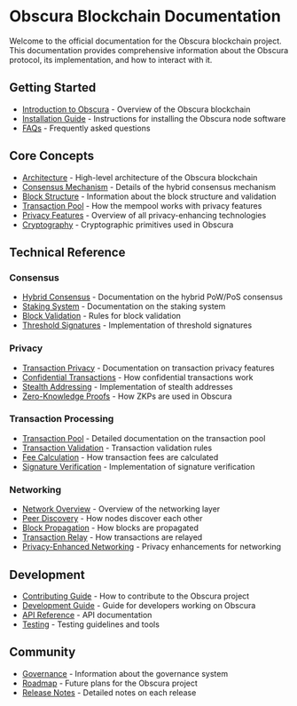 # Obscura Blockchain Documentation

Welcome to the official documentation for the Obscura blockchain project. This documentation provides comprehensive information about the Obscura protocol, its implementation, and how to interact with it.

## Getting Started

- [Introduction to Obscura](./README.md) - Overview of the Obscura blockchain
- [Installation Guide](./guides/installation.md) - Instructions for installing the Obscura node software
- [FAQs](./faq.md) - Frequently asked questions

## Core Concepts

- [Architecture](./architecture.md) - High-level architecture of the Obscura blockchain
- [Consensus Mechanism](./consensus.md) - Details of the hybrid consensus mechanism
- [Block Structure](./block_structure.md) - Information about the block structure and validation
- [Transaction Pool](./transaction_pool.md) - How the mempool works with privacy features
- [Privacy Features](./privacy_features.md) - Overview of all privacy-enhancing technologies
- [Cryptography](./cryptography.md) - Cryptographic primitives used in Obscura

## Technical Reference

### Consensus

- [Hybrid Consensus](./consensus/HYBRID_CONSENSUS.md) - Documentation on the hybrid PoW/PoS consensus
- [Staking System](./consensus/STAKING.md) - Documentation on the staking system
- [Block Validation](./consensus/BLOCK_VALIDATION.md) - Rules for block validation
- [Threshold Signatures](./consensus/threshold_signatures.md) - Implementation of threshold signatures

### Privacy

- [Transaction Privacy](./privacy_features.md) - Documentation on transaction privacy features
- [Confidential Transactions](./crypto/confidential_transactions.md) - How confidential transactions work
- [Stealth Addressing](./crypto/stealth_addressing.md) - Implementation of stealth addresses
- [Zero-Knowledge Proofs](./crypto/zero_knowledge_proofs.md) - How ZKPs are used in Obscura

### Transaction Processing

- [Transaction Pool](./transaction_pool.md) - Detailed documentation on the transaction pool
- [Transaction Validation](./transactions/validation.md) - Transaction validation rules
- [Fee Calculation](./transactions/fees.md) - How transaction fees are calculated
- [Signature Verification](./transactions/signatures.md) - Implementation of signature verification

### Networking

- [Network Overview](./networking.md) - Overview of the networking layer
- [Peer Discovery](./network/peer_discovery.md) - How nodes discover each other
- [Block Propagation](./network/block_propagation.md) - How blocks are propagated
- [Transaction Relay](./network/transaction_relay.md) - How transactions are relayed
- [Privacy-Enhanced Networking](./peer_reputation_privacy.md) - Privacy enhancements for networking

## Development

- [Contributing Guide](./contributing.md) - How to contribute to the Obscura project
- [Development Guide](./development.md) - Guide for developers working on Obscura
- [API Reference](./api/README.md) - API documentation
- [Testing](./testing/README.md) - Testing guidelines and tools

## Community

- [Governance](./governance/README.md) - Information about the governance system
- [Roadmap](./ROADMAP.md) - Future plans for the Obscura project
- [Release Notes](./release_notes.md) - Detailed notes on each release 